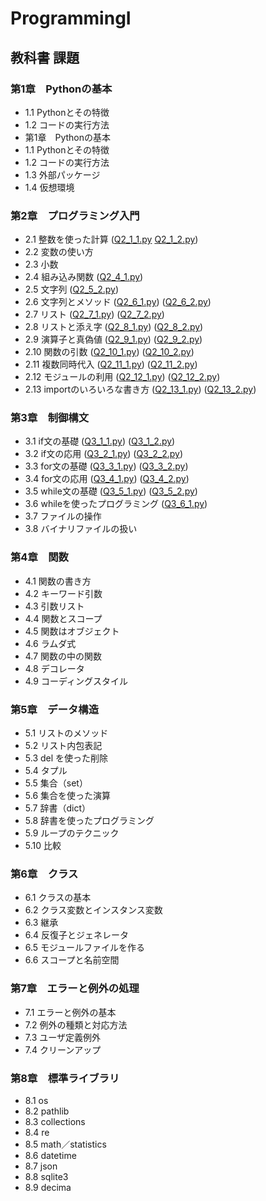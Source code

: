 # ProgrammingⅠ
## 教科書 課題
### 第1章　Pythonの基本
 - 1.1 Pythonとその特徴
 - 1.2 コードの実行方法
 - 第1章　Pythonの基本
 - 1.1 Pythonとその特徴
 - 1.2 コードの実行方法
 - 1.3 外部パッケージ
 - 1.4 仮想環境
### 第2章　プログラミング入門
 - 2.1 整数を使った計算 ([Q2_1_1.py](./CHAPTER02/Q2_1_1.py) [Q2_1_2.py](./CHAPTER02/Q2_1_2.py))
 - 2.2 変数の使い方 
 - 2.3 小数
 - 2.4 組み込み関数 ([Q2_4_1.py](./CHAPTER02/Q2_4_1.py))
 - 2.5 文字列 ([Q2_5_2.py](./CHAPTER02/Q2_5_2.py))
 - 2.6 文字列とメソッド ([Q2_6_1.py](./CHAPTER02/Q2_6_1.py)) ([Q2_6_2.py](./CHAPTER02/Q2_6_2.py))
 - 2.7 リスト ([Q2_7_1.py](./CHAPTER02/Q2_7_1.py)) ([Q2_7_2.py](./CHAPTER02/Q2_7_2.py))
 - 2.8 リストと添え字 ([Q2_8_1.py](./CHAPTER02/Q2_8_1.py)) ([Q2_8_2.py](./CHAPTER02/Q2_8_2.py))
 - 2.9 演算子と真偽値  ([Q2_9_1.py](./CHAPTER02/Q2_9_1.py)) ([Q2_9_2.py](./CHAPTER02/Q2_9_2.py))
 - 2.10 関数の引数  ([Q2_10_1.py](./CHAPTER02/Q2_10_1.py)) ([Q2_10_2.py](./CHAPTER02/Q2_10_2.py))
 - 2.11 複数同時代入 ([Q2_11_1.py](./CHAPTER02/Q2_11_1.py)) ([Q2_11_2.py](./CHAPTER02/Q2_11_2.py)) 
 - 2.12 モジュールの利用 ([Q2_12_1.py](./CHAPTER02/Q2_12_1.py)) ([Q2_12_2.py](./CHAPTER02/Q2_12_2.py)) 
 - 2.13 importのいろいろな書き方 ([Q2_13_1.py](./CHAPTER02/Q2_13_1.py)) ([Q2_13_2.py](./CHAPTER02/Q2_13_2.py)) 
### 第3章　制御構文
 - 3.1 if文の基礎 ([Q3_1_1.py](./CHAPTER03/Q3_1_1.py))  ([Q3_1_2.py](./CHAPTER03/Q3_1_2.py))
 - 3.2 if文の応用 ([Q3_2_1.py](./CHAPTER03/Q3_2_1.py)) ([Q3_2_2.py](./CHAPTER03/Q3_2_2.py))
 - 3.3 for文の基礎 ([Q3_3_1.py](./CHAPTER03/Q3_3_1.py)) ([Q3_3_2.py](./CHAPTER03/Q3_3_2.py))
 - 3.4 for文の応用  ([Q3_4_1.py](./CHAPTER03/Q3_4_1.py)) ([Q3_4_2.py](./CHAPTER03/Q3_4_2.py)) 
 - 3.5 while文の基礎  ([Q3_5_1.py](./CHAPTER03/Q3_5_1.py)) ([Q3_5_2.py](./CHAPTER03/Q3_5_2.py)) 
 - 3.6 whileを使ったプログラミング  ([Q3_6_1.py](./CHAPTER03/Q3_6_1.py)) 
 - 3.7 ファイルの操作
 - 3.8 バイナリファイルの扱い
### 第4章　関数
 - 4.1 関数の書き方
 - 4.2 キーワード引数
 - 4.3 引数リスト
 - 4.4 関数とスコープ
 - 4.5 関数はオブジェクト
 - 4.6 ラムダ式
 - 4.7 関数の中の関数
 - 4.8 デコレータ
 - 4.9 コーディングスタイル
### 第5章　データ構造
 - 5.1 リストのメソッド
 - 5.2 リスト内包表記
 - 5.3 del を使った削除
 - 5.4 タプル
 - 5.5 集合（set）
 - 5.6 集合を使った演算
 - 5.7 辞書（dict）
 - 5.8 辞書を使ったプログラミング
 - 5.9 ループのテクニック
 - 5.10 比較
### 第6章　クラス
 - 6.1 クラスの基本
 - 6.2 クラス変数とインスタンス変数
 - 6.3 継承
 - 6.4 反復子とジェネレータ
 - 6.5 モジュールファイルを作る
 - 6.6 スコープと名前空間
### 第7章　エラーと例外の処理
 - 7.1 エラーと例外の基本
 - 7.2 例外の種類と対応方法
 - 7.3 ユーザ定義例外
 - 7.4 クリーンアップ
### 第8章　標準ライブラリ
 - 8.1 os
 - 8.2 pathlib
 - 8.3 collections
 - 8.4 re
 - 8.5 math／statistics
 - 8.6 datetime
 - 8.7 json
 - 8.8 sqlite3
 - 8.9 decima
